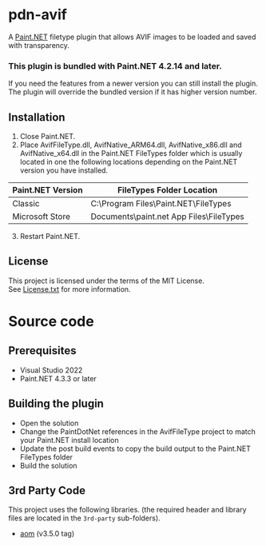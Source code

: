 # pdn-avif

A [Paint.NET](http://www.getpaint.net) filetype plugin that allows AVIF images to be loaded and saved with transparency.

### This plugin is bundled with Paint.NET 4.2.14 and later.

If you need the features from a newer version you can still install the plugin.   
The plugin will override the bundled version if it has higher version number.

## Installation

1. Close Paint.NET.
2. Place AvifFileType.dll, AvifNative_ARM64.dll, AvifNative_x86.dll and AvifNative_x64.dll in the Paint.NET FileTypes folder which is usually located in one the following locations depending on the Paint.NET version you have installed.

  Paint.NET Version |  FileTypes Folder Location
  --------|----------
  Classic | C:\Program Files\Paint.NET\FileTypes    
  Microsoft Store | Documents\paint.net App Files\FileTypes

3. Restart Paint.NET.

## License

This project is licensed under the terms of the MIT License.   
See [License.txt](License.txt) for more information.

# Source code

## Prerequisites

* Visual Studio 2022
* Paint.NET 4.3.3 or later

## Building the plugin

* Open the solution
* Change the PaintDotNet references in the AvifFileType project to match your Paint.NET install location
* Update the post build events to copy the build output to the Paint.NET FileTypes folder
* Build the solution

## 3rd Party Code

This project uses the following libraries. (the required header and library files are located in the `3rd-party` sub-folders).

* [aom](https://aomedia.googlesource.com/aom/) (v3.5.0 tag)